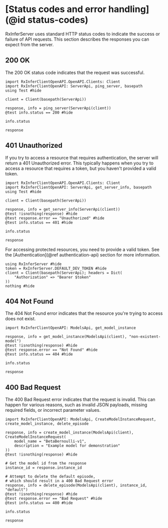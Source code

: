 # [Status codes and error handling](@id status-codes)

RxInferServer uses standard HTTP status codes to indicate the success or failure of API requests. This section describes the responses you can expect from the server.

## 200 OK

The 200 OK status code indicates that the request was successful.

```@example status-codes-success
import RxInferClientOpenAPI.OpenAPI.Clients: Client
import RxInferClientOpenAPI: ServerApi, ping_server, basepath
using Test #hide

client = Client(basepath(ServerApi))

response, info = ping_server(ServerApi(client))
@test info.status == 200 #hide

info.status
```

```@example status-codes-success
response
```

## 401 Unauthorized

If you try to access a resource that requires authentication, the server will return a 401 Unauthorized error. This typically happens when you try to access a resource that requires a token, but you haven't provided a valid token.

```@example error-handling
import RxInferClientOpenAPI.OpenAPI.Clients: Client
import RxInferClientOpenAPI: ServerApi, get_server_info, basepath
using Test #hide

client = Client(basepath(ServerApi))

response, info = get_server_info(ServerApi(client))
@test !isnothing(response) #hide
@test response.error == "Unauthorized" #hide
@test info.status == 401 #hide

info.status
```

```@example error-handling
response
```

For accessing protected resources, you need to provide a valid token. See the [Authentication](@ref authentication-api) section for more information.

```@example error-handling
using RxInferServer #hide
token = RxInferServer.DEFAULT_DEV_TOKEN #hide
client = Client(basepath(ServerApi); headers = Dict(
    "Authorization" => "Bearer $token"
))
nothing #hide
```

## 404 Not Found

The 404 Not Found error indicates that the resource you're trying to access does not exist.

```@example error-handling
import RxInferClientOpenAPI: ModelsApi, get_model_instance

response, info = get_model_instance(ModelsApi(client), "non-existent-model")
@test !isnothing(response) #hide
@test response.error == "Not Found" #hide
@test info.status == 404 #hide

info.status
```

```@example error-handling
response
```

## 400 Bad Request

The 400 Bad Request error indicates that the request is invalid. This can happen for various reasons, such as invalid JSON payloads, missing required fields, or incorrect parameter values.

```@example error-handling
import RxInferClientOpenAPI: ModelsApi, CreateModelInstanceRequest, create_model_instance, delete_episode

response, info = create_model_instance(ModelsApi(client), CreateModelInstanceRequest(
    model_name = "BetaBernoulli-v1",
    description = "Example model for demonstration"
))
@test !isnothing(response) #hide

# Get the model id from the response
instance_id = response.instance_id

# Attempt to delete the default episode, 
# which should result in a 400 Bad Request error
response, info = delete_episode(ModelsApi(client), instance_id, "default")
@test !isnothing(response) #hide
@test response.error == "Bad Request" #hide
@test info.status == 400 #hide

info.status
```

```@example error-handling
response
```


